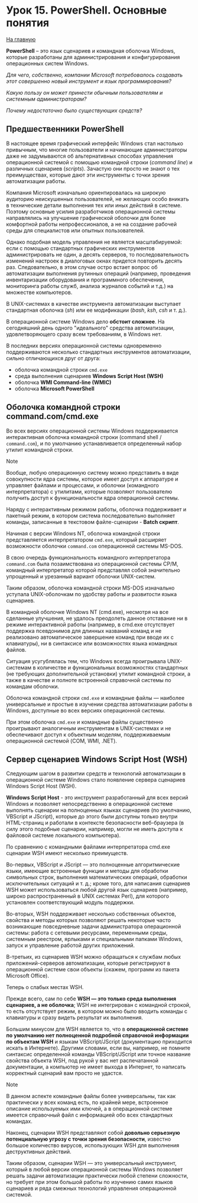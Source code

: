 # Урок 15. PowerShell. Основные понятия

[На главную](/mdk0401.github.io)

**PowerShell** – это язык сценариев и командная оболочка Windows, которые разработаны для администрирования и конфигурирования операционных систем Windows.

*Для чего, собственно, компании Microsoft потребовалось создавать этот совершенно новый инструмент и язык программирования?*

*Какую пользу он может принести обычным пользователям и системным администраторам?*

*Почему недостаточно было существующих средств?*

## Предшественники PowerShell
В настоящее время графический интерфейс Windows стал настолько привычным, что многие пользователи и начинающие администраторы даже не задумываются об альтернативных способах управления операционной системой с помощью командной строки (*command line*) и различных сценариев (*scripts*). Зачастую они просто не знают о тех преимуществах, которые дают эти инструменты с точки зрения автоматизации работы.

Компания Microsoft изначально ориентировалась на широкую аудиторию неискушенных пользователей, не желающих особо вникать в технические детали выполнения тех или иных действий в системе. Поэтому основные усилия разработчиков операционной системы направлялись на улучшение графической оболочки для более комфортной работы непрофессионалов, а не на создание рабочей среды для специалистов или опытных пользователей.

Однако подобная модель управления не является масштабируемой: если с помощью стандартных графических инструментов администрировать не один, а десять серверов, то последовательность изменений настроек в диалоговых окнах придется повторить десять раз. Следовательно, в этом случае остро встает вопрос об автоматизации выполнения рутинных операций (например, проведения инвентаризации оборудования и программного обеспечения, мониторинга работы служб, анализа журналов событий и т.д.) на множестве компьютеров.

В UNIX-системах в качестве инструмента автоматизации выступает стандартная оболочка (*sh*) или ее модификации (*bash*, *ksh*, *csh* и т. д.). 

В операционной системе Windows дело **обстоит сложнее**. На сегодняшний день одного "идеального" средства автоматизации, удовлетворяющего сразу всем требованиям, в Windows нет. 

В последних версиях операционной системы одновременно поддерживаются несколько стандартных инструментов автоматизации, сильно отличающихся друг от друга: 

+ оболочка командной строки `cmd.exe`
+ среда выполнения сценариев **Windows Script Host (WSH)**
+ оболочка **WMI Command-line (WMIC)**
+ оболочка **Microsoft PowerShell**

## Оболочка командной строки command.com/cmd.exe
Во всех версиях операционной системы Windows поддерживается интерактивная оболочка командной строки (command shell / `command.com`), и по умолчанию устанавливается определенный набор утилит командной строки. 

> [!NOTE]
> Вообще, любую операционную систему можно представить в виде совокупности ядра системы, которое имеет доступ к аппаратуре и управляет файлами и процессами, и оболочки (командного интерпретатора) с утилитами, которые позволяют пользователю получить доступ к функциональности ядра операционной системы. 

Наряду с интерактивным режимом работы, оболочка  поддерживает и пакетный режим, в котором система последовательно выполняет команды, записанные в текстовом файле-сценарии - **Batch скрипт**. 

Начиная с версии Windows NT, оболочка командной строки представляется интерпретатором `cmd.exe`, который расширяет возможности оболочки `command.com` операционной системы MS-DOS. 

В свою очередь функциональность командного интерпретатора `command.com` была позаимствована из операционной системы CP/M, командный интерпретатор которой представлял собой значительно упрощенный и урезанный вариант оболочки UNIX-систем. 

Таким образом, оболочка командной строки MS-DOS изначально уступала UNIX-оболочкам по удобству работы и развитости языка сценариев. 

В командной оболочке Windows NT (cmd.exe), несмотря на все сделанные улучшения, не удалось преодолеть данное отставание ни в режиме интерактивной работы (например, в cmd.exe отсутствует поддержка псевдонимов для длинных названий команд и не реализовано автоматическое завершение команд при вводе их с клавиатуры), ни в синтаксисе или возможностях языка командных файлов. 

Ситуация усугублялась тем, что Windows всегда проигрывала UNIX-системам в количестве и функциональных возможностях стандартных (не требующих дополнительной установки) утилит командной строки, а также в качестве и полноте встроенной справочной системы по командам оболочки. 

Оболочка командной строки `cmd.exe` и командные файлы — наиболее универсальные и простые в изучении средства автоматизации работы в Windows, доступные во всех версиях операционной системы.

При этом оболочка `cmd.exe` и командные файлы существенно проигрывают аналогичным инструментам в UNIX-системах и не обеспечивают доступ к объектным моделям, поддерживаемым операционной системой (COM, WMI, .NET). 

## Сервер сценариев Windows Script Host (WSH)
Следующим шагом в развитии средств и технологий автоматизации в операционной системе Windows стало появление сервера сценариев Windows Script Host (WSH). 

**Windows Script Host** - это инструмент разработанный для всех версий Windows и позволяет непосредственно в операционной системе выполнять сценарии на полноценных языках сценариев (по умолчанию, VBScript и JScript), которые до этого были доступны только внутри HTML-страниц и работали в контексте безопасности веб-браузера (в силу этого подобные сценарии, например, могли не иметь доступа к файловой системе локального компьютера). 

По сравнению с командными файлами интерпретатора cmd.exe сценарии WSH имеют несколько преимуществ. 

Во-первых, VBScript и JScript — это полноценные алгоритмические языки, имеющие встроенные функции и методы для обработки символьных строк, выполнения математических операций, обработки исключительных ситуаций и т. д.; кроме того, для написания сценариев WSH может использоваться любой другой язык сценариев (например, широко распространенный в UNIX системах Perl), для которого установлен соответствующий модуль поддержки. 

Во-вторых, WSH поддерживает несколько собственных объектов, свойства и методы которых позволяют решать некоторые часто возникающие повседневные задачи администратора операционной системы: работа с сетевыми ресурсами, переменными среды, системным реестром, ярлыками и специальными папками Windows, запуск и управление работой других приложений. 

В-третьих, из сценариев WSH можно обращаться к службам любых приложений-серверов автоматизации, которые регистрируют в операционной системе свои объекты (скажем, программ из пакета Microsoft Office).

Теперь о слабых местах WSH. 

Прежде всего, сам по себе **WSH — это только среда выполнения сценариев, а не оболочка**; WSH не интегрирован с командной строкой, то есть отсутствует режим, в котором можно было вводить команды с клавиатуры и сразу видеть результат их выполнения. 

Большим минусом для WSH является то, что в **операционной системе по умолчанию нет полноценной подробной справочной информации по объектам WSH** и языкам VBScript/JScript (документацию приходится искать в Интернете). Другими словами, если вы, например, не помните синтаксис определенной команды VBScript/JScript или точное название свойства объекта WSH, под рукой у вас нет распечатанной документации, а компьютер не имеет выхода в Интернет, то написать корректный сценарий вам просто не удастся. 

> [!NOTE]
> В данном аспекте командные файлы более универсальны, так как практически у всех команд есть, по крайней мере, встроенное описание используемых ими ключей, а в операционной системе имеется справочный файл с информацией обо всех стандартных командах.

Наконец, сценарии WSH представляют собой **довольно серьезную потенциальную угрозу с точки зрения безопасности**, известно большое количество вирусов, использующих WSH для выполнения деструктивных действий. 

Таким образом, сценарии WSH — это универсальный инструмент, который в любой версии операционной системы Windows позволяет решать задачи автоматизации практически любой степени сложности, но требует при этом большой работы по изучению самих языков сценариев и ряда смежных технологий управления операционной системой. 

